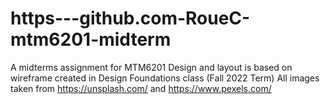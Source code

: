 # https---github.com-RoueC-mtm6201-midterm
A midterms assignment for MTM6201
Design and layout is based on wireframe created in Design Foundations class (Fall 2022 Term)
All images taken from https://unsplash.com/ and https://www.pexels.com/
